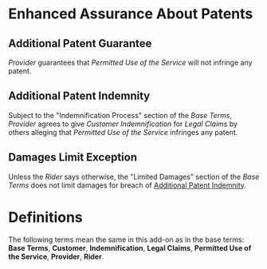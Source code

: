 # Enhanced Assurance About Patents

## Additional Patent Guarantee

_Provider_ guarantees that _Permitted Use of the Service_ will not infringe any patent.

## Additional Patent Indemnity

Subject to the "Indemnification Process" section of the _Base Terms_, _Provider_ agrees to give _Customer_ _Indemnification_ for _Legal Claims_ by others alleging that _Permitted Use of the Service_ infringes any patent.

## Damages Limit Exception

Unless the _Rider_ says otherwise, the "Limited Damages" section of the _Base Terms_ does not limit damages for breach of [Additional Patent Indemnity](#Additional_Patent_Indemnity).

# Definitions

The following terms mean the same in this add-on as in the base terms: **Base Terms**, **Customer**, **Indemnification**, **Legal Claims**, **Permitted Use of the Service**, **Provider**, **Rider**.
